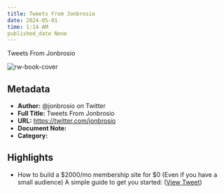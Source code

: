 ```yaml
---
title: Tweets From Jonbrosio
date: 2024-05-01
time: 1:14 AM
published_date None
---
```

Tweets From Jonbrosio

![rw-book-cover](https://pbs.twimg.com/profile_images/1555647748728205312/MszECt0T.jpg)

## Metadata
- **Author:** @jonbrosio on Twitter
- **Full Title:** Tweets From Jonbrosio
- **URL:** https://twitter.com/jonbrosio
- **Document Note:** 
- **Category:**

## Highlights
- How to build a $2000/mo membership site for $0
  (Even if you have a small audience)
  A simple guide to get you started: ([View Tweet](https://twitter.com/jonbrosio/status/1675866543471620098))
